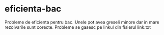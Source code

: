 # eficienta-bac

Probleme de eficienta pentru bac. Unele pot avea greseli minore dar in mare rezolvarile sunt corecte.
Probleme se gasesc pe linkul din fisierul link.txt
